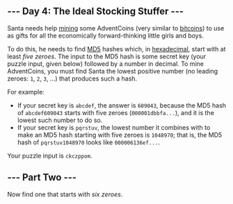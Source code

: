 
## --- Day 4: The Ideal Stocking Stuffer ---

Santa needs help  [mining](https://en.wikipedia.org/wiki/Bitcoin#Mining)  some  AdventCoins  (very similar to  [bitcoins](https://en.wikipedia.org/wiki/Bitcoin)) to use as gifts for all the economically forward-thinking little girls and boys.

To do this, he needs to find  [MD5](https://en.wikipedia.org/wiki/MD5)  hashes which, in  [hexadecimal](https://en.wikipedia.org/wiki/Hexadecimal), start with at least  _five zeroes_. The input to the MD5 hash is some secret key (your puzzle input, given below) followed by a number in decimal. To mine AdventCoins, you must find Santa the lowest positive number (no leading zeroes:  `1`,  `2`,  `3`, ...) that produces such a hash.

For example:

-   If your secret key is  `abcdef`, the answer is  `609043`, because the MD5 hash of  `abcdef609043`  starts with five zeroes (`000001dbbfa...`), and it is the lowest such number to do so.
-   If your secret key is  `pqrstuv`, the lowest number it combines with to make an MD5 hash starting with five zeroes is  `1048970`; that is, the MD5 hash of  `pqrstuv1048970`  looks like  `000006136ef...`.

Your puzzle input is  `ckczppom`.

## --- Part Two ---

Now find one that starts with  _six zeroes_.